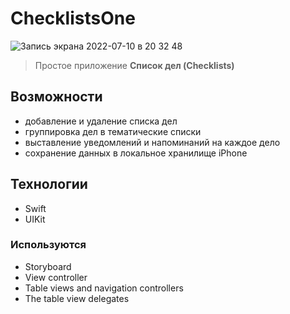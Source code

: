 # ChecklistsOne
![Запись экрана 2022-07-10 в 20 32 48](https://user-images.githubusercontent.com/35374510/178155786-d96f8175-9cbb-406a-8fb1-77ee1ba53abb.gif)

> Простое приложение **Список дел (Checklists)**

## Возможности
- добавление и удаление списка дел
- группировка дел в тематические списки
- выставление уведомлений и напоминаний на каждое дело
- сохранение данных в локальное хранилище iPhone

## Технологии
- Swift
- UIKit
### Используются
- Storyboard
- View controller
- Table views and navigation controllers
- The table view delegates
